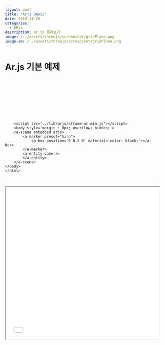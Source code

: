 ```yaml
---
layout: post
title: "Arjs Basic"
date: 2018-11-20
categories:
  - ARjs
description: Ar.js 돌려보기    
image: /../assets/threejs/screenshot/gridPlane.png
image-sm: /../assets/threejs/screenshot/gridPlane.png
---
```



# Ar.js 기본 예제
<pre class="brush:html;">
	<!DOCTYPE html>
	<html>
		<head>
		<meta charset="UTF-8">
		<title>10 Lines</title>
		</head>
		<script src="../lib/arjs/aframe.min.js"></script>
		<script src="../lib/arjs/aframe-ar.min.js"></script>
		<body style='margin : 0px; overflow: hidden;'>
    	<a-scene embedded arjs>
  			<a-marker preset="hiro">
            	<a-box position='0 0.5 0' material='color: black;'></a-box>
  			</a-marker>
  			<a-entity camera>
  			</a-entity>
    	</a-scene>
  	</body>
	</html>
</pre>
	

<iframe width="100%" height="500px;" src="{{ site.url }}/assets/resources/html/basicAr.html"></iframe>